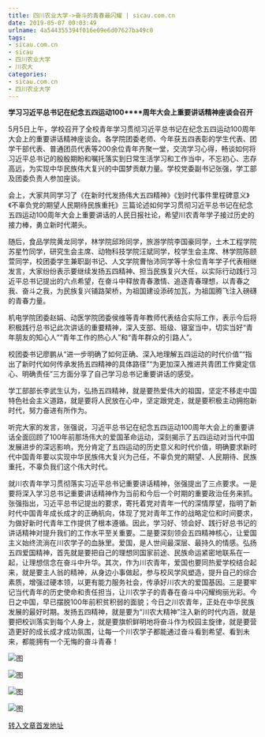 ```yaml
---
title: 四川农业大学->奋斗的青春最闪耀 | sicau.com.cn
date: 2019-05-07 00:03:49
urlname: 4a544355394f016e09e6d07627ba49c0
tags: 
- sicau.com.cn
- sicau
- 四川农业大学
- 川农大
categories:
- sicau.com.cn
- 四川农业大学
---
```


**学习习近平总书记在纪念五四运动100****周年大会上重要讲话精神座谈会召开**

5月5日上午，学校召开了全校青年学习贯彻习近平总书记在纪念五四运动100周年大会上的重要讲话精神座谈会。各学院团委老师、今年获五四表彰的学生代表、团学干部代表、普通团员代表等200余位青年齐聚一堂，交流学习心得，畅谈如何将习近平总书记的殷殷期盼和嘱托落实到日常生活学习和工作当中，不忘初心、志存高远，为实现中华民族伟大复兴的中国梦贡献力量。学校党委副书记张强，学工部及团委负责人参加座谈。

会上，大家共同学习了《在新时代发扬伟大五四精神》《划时代事件里程碑意义》《不辜负党的期望人民期待民族重托》三篇论述如何学习贯彻习近平总书记在纪念五四运动100周年大会上重要讲话的人民日报社论，希望川农青年学子接过历史的接力棒，勇立新时代潮头。

随后，食品学院黄龙同学，林学院邱玲同学，旅游学院李国豪同学，土木工程学院苏星竹同学，研究生会主席、动物科技学院汪斌同学，校学生会主席、林学院陈颐萱同学，校团委学生兼职副书记、人文学院曹怡沛同学等十余位青年学子代表相继发言，大家纷纷表示要继续发扬五四精神、担当民族复兴大任，以实际行动践行习近平总书记提出的六点希望，在奋斗中释放青春激情、追逐青春理想，以青春之我、奋斗之我，为民族复兴铺路架桥，为祖国建设添砖加瓦，为祖国腾飞注入磅礴的青春力量。

机电学院团委赵娟、动医学院团委侯维等青年教师代表结合实际工作，表示今后将积极践行总书记此次讲话的重要精神，深入支部、班级、寝室当中，切实当好“青年朋友的知心人”“青年工作的热心人”和“青年群众的引路人”。

校团委书记廖鹏从“进一步明确了如何正确、深入地理解五四运动的时代价值”“指出了新时代如何传承发扬五四精神的具体路径”“为更加深入推进共青团工作奠定信心、明确责任”三方面分享了自己学习总书记重要讲话的感受。

学工部部长李武生认为，弘扬五四精神，就是要热爱伟大的祖国，坚定不移走中国特色社会主义道路，就是要将人民放在心中，坚定跟党走，就是要积极主动拥抱新时代，努力奋进有所作为。

听完大家的发言，张强说，习近平总书记在纪念五四运动100周年大会上的重要讲话全面回顾了100年前那场伟大的爱国革命运动，深刻揭示了五四运动对当代中国发展进步的深远影响，充分肯定了五四运动的历史意义和时代价值，明确要求新时代中国青年要以实现中华民族伟大复兴为己任，不辜负党的期望、人民期待、民族重托，不辜负我们这个伟大时代。

就川农青年学习贯彻落实习近平总书记重要讲话精神，张强提出了三点要求。一是要将深入学习总书记重要讲话精神作为当前和今后一个时期的重要政治任务来抓。张强指出，习近平总书记提出的要求，寄托着党对青年一代的深情厚望，指明了新时代中国青年成长成才的正确航向，体现了党对青年工作的战略定位和时间要求，为做好新时代青年工作提供了根本遵循。因此，学习好、领会好、践行好总书记的讲话精神对提升我们的工作水平至关重要。二是要深刻领会五四精神核心，让爱国主义始终流淌在川农学子的血脉里。爱国，是人世间最深层、最持久的情感。弘扬五四爱国精神，首先就是要把自己的理想同国家前途、民族命运紧密地联系在一起，让理想信念在奋斗中升华。其次，作为川农青年，爱国也要同热爱学校结合起来，就是要主人翁的精神，从身边小事做起，参与校风学风塑造，提升自己的综合素质，增强过硬本领，以更有能力服务社会，传承好川农大的爱国基因。三是要牢记当代青年的历史使命和责任担当，让川农学子的青春在奋斗中闪耀绚丽光彩。今日之中国，早已摆脱100年前积贫积弱的面貌；今日之川农青年，正处在中华民族发展的最好时期。发扬五四精神，就是要为“川农大精神”注入新的时代内涵，就是要把校训落实到每个人身上，就是要旗帜鲜明地将奋斗作为校园主旋律，就是要营造更好的成长成才成功氛围，让每一个川农学子都能通过奋斗看到希望、看到未来，都能拥有一个无悔的奋斗青春！

![图](https://news.sicau.edu.cn/__local/3/DE/69/51CA2B519B83252731358074416_2CAE1151_111D1.jpg)

![图](https://news.sicau.edu.cn/__local/5/64/A4/437491DC319CFBADC782888F640_33F9E639_155FD.jpg)

![图](https://news.sicau.edu.cn/__local/F/C8/85/1AE11D8D00693AAF53ABCD42A56_F5A25096_16E90.jpg)

![图](https://news.sicau.edu.cn/__local/A/1C/14/0EEBB5BA5D30A0E407756FD038A_42EB3A77_F564.jpg)

[转入文章首发地址](https://news.sicau.edu.cn/info/1135/51027.htm)